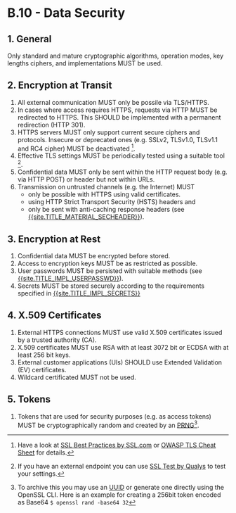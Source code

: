 # B.10 - Data Security

## 1. General

Only standard and mature cryptographic algorithms, operation modes, key lengths ciphers, and implementations MUST be used.

## 2. Encryption at Transit

1. All external communication MUST only be possile via TLS/HTTPS.
3. In cases where access requires HTTPS, requests via HTTP MUST be redirected to HTTPS. This SHOULD be implemented with a permanent redirection (HTTP 301).
4. HTTPS servers MUST only support current secure ciphers and protocols. Insecure or deprecated ones (e.g. SSLv2, TLSv1.0, TLSv1.1 and RC4 cipher) MUST be deactivated [^1].
5. Effective TLS settings MUST be periodically tested using a suitable tool [^2].
6. Confidential data MUST only be sent within the HTTP request body (e.g. via HTTP POST) or header but not within URLs.
7. Transmission on untrusted channels (e.g. the Internet) MUST
    - only be possible with HTTPS using valid certificates.
    - using HTTP Strict Transport Security (HSTS) headers and
    - only be sent with anti-caching response headers (see [{{site.TITLE_MATERIAL_SECHEADER}}]({{site.URL_MATERIAL_SECHEADER}})).

## 3. Encryption at Rest

1. Confidential data MUST be encrypted before stored.
2. Access to encryption keys MUST be as restricted as possible.
3. User passwords MUST be persisted with suitable methods (see [{{site.TITLE_IMPL_USERPASSWD}}]({{site.URL_IMPL_USERPASSWD}})).
4. Secrets MUST be stored securely according to the requirements specified in [{{site.TITLE_IMPL_SECRETS}}]({{site.URL_IMPL_SECRETS}})

## 4. X.509 Certificates
1. External HTTPS connections MUST use valid X.509 certificates issued by a trusted authority (CA).
2. X.509 certificates MUST use RSA with at least 3072 bit or ECDSA with at least 256 bit keys.
3. External customer applications (UIs) SHOULD use Extended Validation (EV) certificates.
4. Wildcard certificated MUST not be used.

## 5. Tokens
1. Tokens that are used for security purposes (e.g. as access tokens) MUST be cryptographically random and created by an [PRNG](https://en.wikipedia.org/wiki/Pseudorandom_number_generator)[^3].
   
[^1]: Have a look at [SSL Best Practices by SSL.com](https://www.ssl.com/guide/ssl-best-practices/) or [OWASP TLS Cheat Sheet](https://cheatsheetseries.owasp.org/cheatsheets/Transport_Layer_Security_Cheat_Sheet.html) for details.
[^2]:If you have an external endpoint you can use [SSL Test by Qualys](https://www.ssllabs.com/ssltest/) to test your settings.
[^3]: To archive this you may use an [UUID](https://en.wikipedia.org/wiki/Universally_unique_identifier) or generate one directly using the OpenSSL CLI. Here is an example for creating a 256bit token encoded as Base64 `$ openssl rand -base64 32` 
